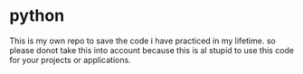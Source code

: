 # python
This is my own repo to save the code i have practiced in my lifetime. so please donot take this into account because this is al stupid to use this code for your projects or applications.
